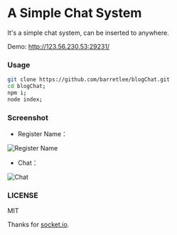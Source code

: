 A Simple Chat System
===

It's a simple chat system, can be inserted to anywhere.

Demo: http://123.56.230.53:29231/

### Usage

```bash
git clone https://github.com/barretlee/blogChat.git
cd blogChat;
npm i;
node index;
```

### Screenshot

- Register Name：

![Register Name](http://ww4.sinaimg.cn/large/6c0378f8gw1f65gcx9in0j20fi0b4mxd.jpg)

- Chat：

![Chat](http://ww4.sinaimg.cn/large/6c0378f8gw1f65gidryyxj20fy0bzglz.jpg)

### LICENSE

MIT

Thanks for [socket.io](http://socket.io/).

